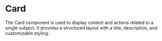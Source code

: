 # Card

The Card component is used to display content and actions related to a single subject. It provides a structured layout with a title, description, and customizable styling.
